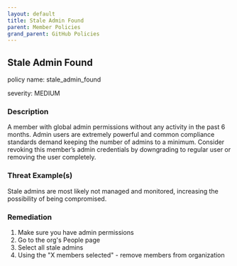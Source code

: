 ```yaml
---
layout: default
title: Stale Admin Found
parent: Member Policies
grand_parent: GitHub Policies
---
```



## Stale Admin Found
policy name: stale_admin_found

severity: MEDIUM

### Description
A member with global admin permissions without any activity in the past 6 months. Admin users are extremely powerful and common compliance standards demand keeping the number of admins to a minimum. Consider revoking this member’s admin credentials by downgrading to regular user or removing the user completely.

### Threat Example(s)
Stale admins are most likely not managed and monitored, increasing the possibility of being compromised.



### Remediation
1. Make sure you have admin permissions
2. Go to the org's People page
3. Select all stale admins
4. Using the "X members selected" - remove members from organization



